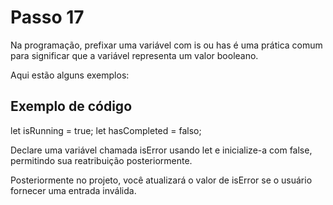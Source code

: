 # Passo 17

Na programação, prefixar uma variável com is ou has é uma prática comum para significar que a variável representa um valor booleano.

Aqui estão alguns exemplos:

## Exemplo de código

let isRunning = true;
let hasCompleted = falso;

Declare uma variável chamada isError usando let e inicialize-a com false, permitindo sua reatribuição posteriormente.

Posteriormente no projeto, você atualizará o valor de isError se o usuário fornecer uma entrada inválida.